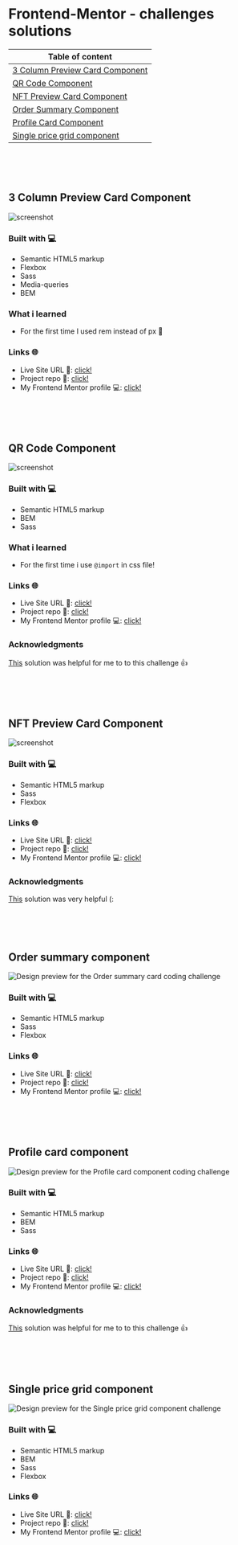 # Frontend-Mentor - challenges solutions

| Table of content                                                    |
| ------------------------------------------------------------------- |
| [3 Column Preview Card Component](#3-column-preview-card-component) |
| [QR Code Component](#QR-code-component)                             |
| [NFT Preview Card Component](#NFT-preview-card-component)           |
| [Order Summary Component](#Order-summary-component)                 |
| [Profile Card Component](#Profile-card-component)                   |
| [Single price grid component](#Single-price-grid-component)         |

<br>
<br>
<br>

## 3 Column Preview Card Component

![screenshot](./screens/3-column-preview-card-component.jpg)

### Built with 💻

- Semantic HTML5 markup
- Flexbox
- Sass
- Media-queries
- BEM

### What i learned

- For the first time I used rem instead of px 🎉

### Links 🌐

- Live Site URL 🔴: [click!](https://kacperkwinta.github.io/3-column-preview-card-component/)
- Project repo 📂: [click!](https://github.com/kacperkwinta/3-column-preview-card-component)
- My Frontend Mentor profile 💻: [click!](https://www.frontendmentor.io/profile/kacperkwinta)

<br>
<br>
<br>

## QR Code Component

![screenshot](./screens/QR-code-component.jpg)

### Built with 💻

- Semantic HTML5 markup
- BEM
- Sass

### What i learned

- For the first time i use `@import` in css file!

### Links 🌐

- Live Site URL 🔴: [click!](https://kacperkwinta.github.io/QR-code-component/)
- Project repo 📂: [click!](https://github.com/kacperkwinta/QR-code-component)
- My Frontend Mentor profile 💻: [click!](https://www.frontendmentor.io/profile/kacperkwinta)

### Acknowledgments

[This](https://www.frontendmentor.io/solutions/qr-code-p8vYQRiXX) solution was helpful for me to to this challenge 👍

<br>
<br>
<br>

## NFT Preview Card Component

![screenshot](./screens/NFT-preview-card-component.jpg)

### Built with 💻

- Semantic HTML5 markup
- Sass
- Flexbox

### Links 🌐

- Live Site URL 🔴: [click!](https://kacperkwinta.github.io/NFT-preview-card-component/)
- Project repo 📂: [click!](https://github.com/kacperkwinta/NFT-preview-card-component)
- My Frontend Mentor profile 💻: [click!](https://www.frontendmentor.io/profile/kacperkwinta)

### Acknowledgments

[This](https://www.frontendmentor.io/solutions/nft-preview-card-component-kOXxYphSg) solution was very helpful (:

<br>
<br>
<br>

## Order summary component

![Design preview for the Order summary card coding challenge](./screens/Order-summary-component.jpg)

### Built with 💻

- Semantic HTML5 markup
- Sass
- Flexbox

### Links 🌐

- Live Site URL 🔴: [click!](https://kacperkwinta.github.io/Order-summary-component/)
- Project repo 📂: [click!](https://github.com/kacperkwinta/Order-summary-component)
- My Frontend Mentor profile 💻: [click!](https://www.frontendmentor.io/profile/kacperkwinta)

<br>
<br>
<br>

## Profile card component

![Design preview for the Profile card component coding challenge](./screens/Profile-card-component.jpg)

### Built with 💻

- Semantic HTML5 markup
- BEM
- Sass

### Links 🌐

- Live Site URL 🔴: [click!](https://kacperkwinta.github.io/Profile-card-component/)
- Project repo 📂: [click!](https://github.com/kacperkwinta/Profile-card-component)
- My Frontend Mentor profile 💻: [click!](https://www.frontendmentor.io/profile/kacperkwinta)

### Acknowledgments

[This](https://www.frontendmentor.io/solutions/challenge-completed-with-html-css-flexbox-and-responsive-z3vKKRSaK) solution was helpful for me to to this challenge 👍

<br>
<br>
<br>

## Single price grid component

![Design preview for the Single price grid component challenge](./screens/Single-price-grid-component.jpg)

### Built with 💻

- Semantic HTML5 markup
- BEM
- Sass
- Flexbox

### Links 🌐

- Live Site URL 🔴: [click!]()
- Project repo 📂: [click!]()
- My Frontend Mentor profile 💻: [click!](https://www.frontendmentor.io/profile/kacperkwinta)

<br>
<br>

